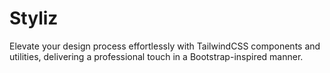 # Styliz

Elevate your design process effortlessly with TailwindCSS components and utilities, delivering a professional touch in a Bootstrap-inspired manner.
